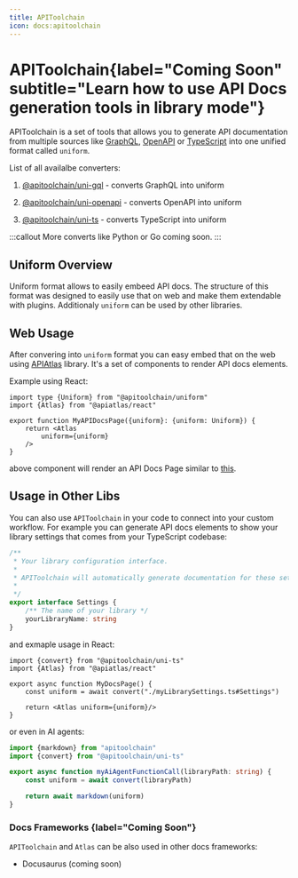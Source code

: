 ```yaml
---
title: APIToolchain
icon: docs:apitoolchain
---
```


# APIToolchain{label="Coming Soon" subtitle="Learn how to use API Docs generation tools in library mode"}

APIToolchain is a set of tools that allows you to generate API documentation from multiple sources like [GraphQL](https://graphql.org/), [OpenAPI](https://www.openapis.org) or [TypeScript](https://www.typescriptlang.org/) into one unified format called `uniform`.

List of all availalbe converters:
1. [@apitoolchain/uni-gql](https://github.com/livesession/xyd) - converts GraphQL into uniform

2. [@apitoolchain/uni-openapi](https://github.com/livesession/xyd) - converts OpenAPI into uniform

3. [@apitoolchain/uni-ts](https://github.com/livesession/xyd) - converts TypeScript into uniform

:::callout
More converts like Python or Go coming soon.
:::

## Uniform Overview

Uniform format allows to easily embeed API docs. The structure of this format was designed to easily use that on web and make them extendable with plugins. Additionaly `uniform` can be used by other libraries.

## Web Usage 
After convering into `uniform` format you can easy embed that on the web using [APIAtlas](https://apiatlas.dev) library.
It's a set of components to render API docs elements.

Example using React:
```tsx
import type {Uniform} from "@apitoolchain/uniform"
import {Atlas} from "@apiatlas/react"

export function MyAPIDocsPage({uniform}: {uniform: Uniform}) {
    return <Atlas
        uniform={uniform}
    />
}
```
above component will render an API Docs Page similar to [this](#).

## Usage in Other Libs

You can also use `APIToolchain` in your code to connect into your custom workflow. 
For example you can generate API docs elements to show your library settings that comes from your TypeScript codebase:
```ts myLibrarySettings.ts
/**
 * Your library configuration interface.
 * 
 * APIToolchain will automatically generate documentation for these settings.
 * 
 */
export interface Settings {
    /** The name of your library */
    yourLibraryName: string
}
```

and exmaple usage in React:
```tsx
import {convert} from "@apitoolchain/uni-ts"
import {Atlas} from "@apiatlas/react"

export async function MyDocsPage() {
    const uniform = await convert("./myLibrarySettings.ts#Settings")

    return <Atlas uniform={uniform}/>
}
```

or even in AI agents:
```ts
import {markdown} from "apitoolchain"
import {convert} from "@apitoolchain/uni-ts"

export async function myAiAgentFunctionCall(libraryPath: string) {
    const uniform = await convert(libraryPath)

    return await markdown(uniform)
} 
```

### Docs Frameworks {label="Coming Soon"}
`APIToolchain` and `Atlas` can be also used in other docs frameworks:

* Docusaurus (coming soon)

